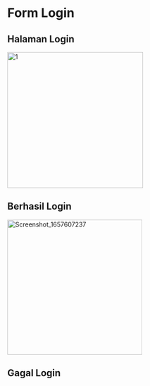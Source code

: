 # Form Login

## Halaman Login
<img width="308" alt="1" src="https://user-images.githubusercontent.com/68727623/178492901-c2a2142c-16fe-4081-8c17-723ac6060404.png">

## Berhasil Login
<img width="306" alt="Screenshot_1657607237" src="https://user-images.githubusercontent.com/68727623/178493211-0387319e-fe01-4bfb-9e3d-9024f7955cbf.png">

## Gagal Login
